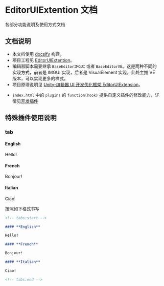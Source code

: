 # EditorUIExtention 文档

各部分功能说明及使用方式文档

## 文档说明

- 本文档使用 [docsify](https://docsify.js.org/#/zh-cn/) 构建。
- 项目工程见 [EditorUIExtention](https://github.com/busyoGG/EditorUIExtention)。
- 编辑器脚本需要继承 `BaseEditorIMGUI` 或者 `BaseEditorVE`。这是两种不同的实现方式，前者是 IMGUI 实现，后者是 VisualElement 实现，此处主推 VE 版本，可以实现更多的样式。
- 项目原理说明见 [Unity-编辑器 UI 开发优化框架 EditorUIExtension](https://busyo.buzz/article/497b56da32cd/)。

<!-- * `_sidebar.md` 文件为侧边栏导航配置文件。 -->

<!-- * 如果需要增加侧边栏项目，请在 docs 文件夹下新建 md 文档，并且配置到侧边栏导航文件中。 -->

<!-- * `AfterProgress.js` 为页面处理代码，一些页面的布局处理效果在这里实现。 -->

- `index.html` 中的 `plugins` 的 `function(hook)` 提供自定义插件的修改能力，详情见[开发插件](https://docsify.js.org/#/zh-cn/write-a-plugin)

## 特殊插件使用说明

### tab

<!-- tabs:start -->

#### **English**

Hello!

#### **French**

Bonjour!

#### **Italian**

Ciao!

<!-- tabs:end -->

按照如下格式书写

```markdown
<!-- tabs:start -->

#### **English**

Hello!

#### **French**

Bonjour!

#### **Italian**

Ciao!

<!-- tabs:end -->
```
